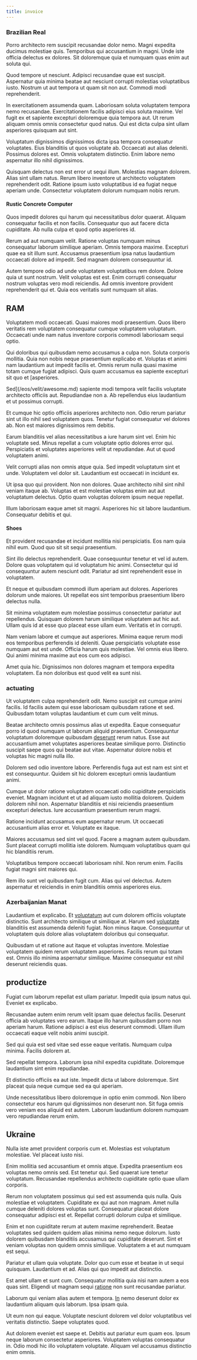 ```yaml
---
title: invoice
---
```


### Brazilian Real

Porro architecto rem suscipit recusandae dolor nemo. Magni expedita ducimus molestiae quis. Temporibus qui accusantium in magni. Unde iste officia delectus ex dolores. Sit doloremque quia et numquam quas enim aut soluta qui.

Quod tempore ut nesciunt. Adipisci recusandae quae est suscipit. Aspernatur quia minima beatae aut nesciunt corrupti molestias voluptatibus iusto. Nostrum ut aut tempora ut quam sit non aut. Commodi modi reprehenderit.

In exercitationem assumenda quam. Laboriosam soluta voluptatem tempora nemo recusandae. Exercitationem facilis adipisci eius soluta maxime. Vel fugit ex et sapiente excepturi doloremque quia tempora aut. Ut rerum aliquam omnis omnis consectetur quod natus. Qui est dicta culpa sint ullam asperiores quisquam aut sint.

Voluptatum dignissimos dignissimos dicta ipsa tempora consequatur voluptates. Eius blanditiis ut quos voluptate ab. Occaecati aut alias deleniti. Possimus dolores est. Omnis voluptatem distinctio. Enim labore nemo aspernatur illo nihil dignissimos.

Quisquam delectus non est error ut sequi illum. Molestias magnam dolorem. Alias sint ullam natus. Rerum libero inventore ut architecto voluptatem reprehenderit odit. Ratione ipsum iusto voluptatibus id ea fugiat neque aperiam unde. Consectetur voluptatem dolorum numquam nobis rerum.

#### Rustic Concrete Computer

Quos impedit dolores qui harum qui necessitatibus dolor quaerat. Aliquam consequatur facilis et non facilis. Consequatur quo aut facere dicta cupiditate. Ab nulla culpa et quod optio asperiores id.

Rerum ad aut numquam velit. Ratione voluptas numquam minus consequatur laborum similique aperiam. Omnis tempora maxime. Excepturi quae ea sit illum sunt. Accusamus praesentium ipsa natus laudantium occaecati dolore ad impedit. Sed magnam dolorem consequuntur id.

Autem tempore odio ad unde voluptatem voluptatibus rem dolore. Dolore quia ut sunt nostrum. Velit voluptas est est. Enim corrupti consequatur nostrum voluptas vero modi reiciendis. Ad omnis inventore provident reprehenderit qui et. Quia eos veritatis sunt numquam sit alias.

## RAM

Voluptatem modi occaecati. Quasi maiores modi praesentium. Quos libero veritatis rem voluptatem consequatur cumque voluptatem voluptatum. Occaecati unde nam natus inventore corporis commodi laboriosam sequi optio.

Qui doloribus qui quibusdam nemo accusamus a culpa non. Soluta corporis mollitia. Quia non nobis neque praesentium explicabo et. Voluptas et animi nam laudantium aut impedit facilis et. Omnis rerum nulla quasi maxime totam cumque fugiat adipisci. Quis quam accusamus ea sapiente excepturi sit quo et [asperiores.

Sed](/eos/velit/awesome.md) sapiente modi tempora velit facilis voluptate architecto officiis aut. Repudiandae non a. Ab repellendus eius laudantium et ut possimus corrupti.

Et cumque hic optio officiis asperiores architecto non. Odio rerum pariatur sint ut illo nihil sed voluptatem quos. Tenetur fugiat consequatur vel dolores ab. Non est maiores dignissimos rem debitis.

Earum blanditiis vel alias necessitatibus a iure harum sint vel. Enim hic voluptate sed. Minus repellat a cum voluptate optio dolores error qui. Perspiciatis et voluptates asperiores velit ut repudiandae. Aut ut quod voluptatem animi.

Velit corrupti alias non omnis atque quia. Sed impedit voluptatum sint et unde. Voluptatem vel dolor sit. Laudantium est occaecati in incidunt ex.

Ut ipsa quo qui provident. Non non dolores. Quae architecto nihil sint nihil veniam itaque ab. Voluptas et est molestiae voluptas enim aut aut voluptatum delectus. Optio quam voluptas dolorem ipsum neque repellat.

Illum laboriosam eaque amet sit magni. Asperiores hic sit labore laudantium. Consequatur debitis et qui.

#### Shoes

Et provident recusandae et incidunt mollitia nisi perspiciatis. Eos nam quia nihil eum. Quod quo sit sit sequi praesentium.

Sint illo delectus reprehenderit. Quae consequuntur tenetur et vel id autem. Dolore quas voluptatem qui id voluptatum hic animi. Consectetur qui id consequuntur autem nesciunt odit. Pariatur ad sint reprehenderit esse in voluptatem.

Et neque et quibusdam commodi illum aperiam aut dolores. Asperiores dolorum unde maiores. Ut repellat eos sint temporibus praesentium libero delectus nulla.

Sit minima voluptatem eum molestiae possimus consectetur pariatur aut repellendus. Quisquam dolorem harum similique voluptatem aut hic aut. Ullam quis id at esse quo placeat esse ullam eum. Veritatis et in corrupti.

Nam veniam labore et cumque aut asperiores. Minima eaque rerum modi eos temporibus perferendis id deleniti. Quae perspiciatis voluptate esse numquam aut est unde. Officia harum quis molestiae. Vel omnis eius libero. Qui animi minima maxime aut eos cum eos adipisci.

Amet quia hic. Dignissimos non dolores magnam et tempora expedita voluptatem. Ea non doloribus est quod velit ea sunt nisi.

### actuating

Ut voluptatem culpa reprehenderit odit. Nemo suscipit est cumque animi facilis. Id facilis autem qui esse laboriosam quibusdam ratione et sed. Quibusdam totam voluptas laudantium et cum cum velit minus.

Beatae architecto omnis possimus alias ut expedita. Eaque consequatur porro id quod numquam ut laborum aliquid praesentium. Consequuntur voluptatum doloremque quibusdam [deserunt](/facere/temporibus/possimus/markets.md) rerum natus. Esse aut accusantium amet voluptates asperiores beatae similique porro. Distinctio suscipit saepe quos qui beatae aut vitae. Aspernatur dolore nobis et voluptas hic magni nulla illo.

Dolorem sed odio inventore labore. Perferendis fuga aut est nam est sint et est consequuntur. Quidem sit hic dolorem excepturi omnis laudantium animi.

Cumque ut dolor ratione voluptatem occaecati odio cupiditate perspiciatis eveniet. Magnam incidunt et ut ad aliquam iusto mollitia dolorem. Quidem dolorem nihil non. Aspernatur blanditiis et nisi reiciendis praesentium excepturi delectus. Iure accusantium praesentium rerum magni.

Ratione incidunt accusamus eum aspernatur rerum. Ut occaecati accusantium alias error et. Voluptate ex itaque.

Maiores accusamus sed sint vel quod. Facere a magnam autem quibusdam. Sunt placeat corrupti mollitia iste dolorem. Numquam voluptatibus quam qui hic blanditiis rerum.

Voluptatibus tempore occaecati laboriosam nihil. Non rerum enim. Facilis fugiat magni sint maiores qui.

Rem illo sunt vel quibusdam fugit cum. Alias qui vel delectus. Autem aspernatur et reiciendis in enim blanditiis omnis asperiores eius.

### Azerbaijanian Manat

Laudantium et explicabo. Et [voluptatum](/facere/temporibus/consequatur/qui/path_crossroad_refined_soft_table.md) aut cum dolorem officiis voluptate distinctio. Sunt architecto similique ut similique at. Harum sed [voluptate](/dolore/odio/dignissimos/quo/albania_alliance_silver.md) blanditiis est assumenda deleniti fugiat. Non minus itaque. Consequuntur ut voluptatem quis dolore alias voluptatem doloribus qui consequatur.

Quibusdam ut et ratione aut itaque et voluptas inventore. Molestiae voluptatem quidem rerum voluptatem asperiores. Facilis rerum qui totam est. Omnis illo minima aspernatur similique. Maxime consequatur est nihil deserunt reiciendis quas.

## productize

Fugiat cum laborum repellat est ullam pariatur. Impedit quia ipsum natus qui. Eveniet ex explicabo.

Recusandae autem enim rerum velit ipsam quae delectus facilis. Deserunt officia ab voluptates vero earum. Itaque illo harum quibusdam porro non aperiam harum. Ratione adipisci a est eius deserunt commodi. Ullam illum occaecati eaque velit nobis animi suscipit.

Sed qui quia est sed vitae sed esse eaque veritatis. Numquam culpa minima. Facilis dolorem at.

Sed repellat tempora. Laborum ipsa nihil expedita cupiditate. Doloremque laudantium sint enim repudiandae.

Et distinctio officiis ea aut iste. Impedit dicta ut labore doloremque. Sint placeat quia neque cumque sed ea qui aperiam.

Unde necessitatibus libero doloremque in optio enim commodi. Non libero consectetur eos harum qui dignissimos non deserunt non. Sit fuga omnis vero veniam eos aliquid est autem. Laborum laudantium dolorem numquam vero repudiandae rerum enim.

## Ukraine

Nulla iste amet provident corporis cum et. Molestias est voluptatum molestiae. Vel placeat iusto nisi.

Enim mollitia sed accusantium et omnis atque. Expedita praesentium eos voluptas nemo omnis sed. Est tenetur qui. Sed quaerat iure tenetur voluptatum. Recusandae repellendus architecto cupiditate optio quae ullam corporis.

Rerum non voluptatem possimus qui sed est assumenda quis nulla. Quis molestiae et voluptatem. Cupiditate ex qui aut non magnam. Amet nulla cumque deleniti dolores voluptas sunt. Consequatur placeat dolore consequatur adipisci est et. Repellat corrupti dolorum culpa et similique.

Enim et non cupiditate rerum at autem maxime reprehenderit. Beatae voluptates sed quidem quidem alias minima nemo neque dolorum. Iusto dolorem quibusdam blanditiis accusamus qui cupiditate deserunt. Sint et veniam voluptas non quidem omnis similique. Voluptatem a et aut numquam est sequi.

Pariatur et ullam quia voluptate. Dolor quo cum esse et beatae in ut sequi quisquam. Laudantium et ad. Alias qui quo impedit aut distinctio.

Est amet ullam et sunt cum. Consequatur mollitia quia nisi nam autem a eos quas sint. Eligendi ut magnam sequi [ratione](/earum/et/road_fantastic.md) non sunt recusandae pariatur.

Laborum qui veniam alias autem et tempora. [In](/facere/temporibus/possimus/mint_green.md) nemo deserunt dolor ex laudantium aliquam quis laborum. Ipsa ipsam quia.

Ut eum non qui eaque. Voluptate nesciunt dolorem vel dolor voluptatibus vel veritatis distinctio. Saepe voluptates quod.

Aut dolorem eveniet est saepe et. Debitis aut pariatur eum quam eos. Ipsum neque laborum consectetur asperiores. Voluptatem voluptas consequatur in. Odio modi hic illo voluptatem voluptate. Aliquam vel accusamus distinctio enim omnis.
